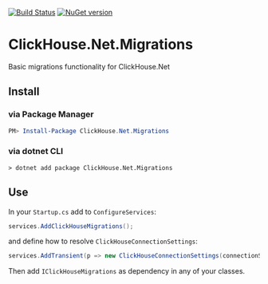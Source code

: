 [![Build Status](https://travis-ci.org/ilyabreev/ClickHouse.Net.Migrations.svg?branch=master)](https://travis-ci.org/ilyabreev/ClickHouse.Net.Migrations)
[![NuGet version](https://badge.fury.io/nu/ClickHouse.Net.Migrations.svg)](https://badge.fury.io/nu/ClickHouse.Net.Migrations)

# ClickHouse.Net.Migrations
Basic migrations functionality for ClickHouse.Net

## Install

### via Package Manager
```powershell
PM> Install-Package ClickHouse.Net.Migrations
```

### via dotnet CLI
```
> dotnet add package ClickHouse.Net.Migrations
```

## Use

In your `Startup.cs` add to `ConfigureServices`:

```c#
services.AddClickHouseMigrations();
```

and define how to resolve `ClickHouseConnectionSettings`:

```c#
services.AddTransient(p => new ClickHouseConnectionSettings(connectionString));
```

Then add `IClickHouseMigrations` as dependency in any of your classes.